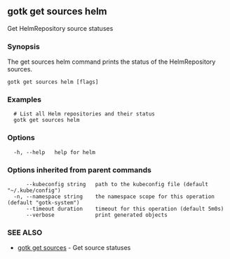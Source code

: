 ## gotk get sources helm

Get HelmRepository source statuses

### Synopsis

The get sources helm command prints the status of the HelmRepository sources.

```
gotk get sources helm [flags]
```

### Examples

```
  # List all Helm repositories and their status
  gotk get sources helm

```

### Options

```
  -h, --help   help for helm
```

### Options inherited from parent commands

```
      --kubeconfig string   path to the kubeconfig file (default "~/.kube/config")
  -n, --namespace string    the namespace scope for this operation (default "gotk-system")
      --timeout duration    timeout for this operation (default 5m0s)
      --verbose             print generated objects
```

### SEE ALSO

* [gotk get sources](gotk_get_sources.md)	 - Get source statuses

